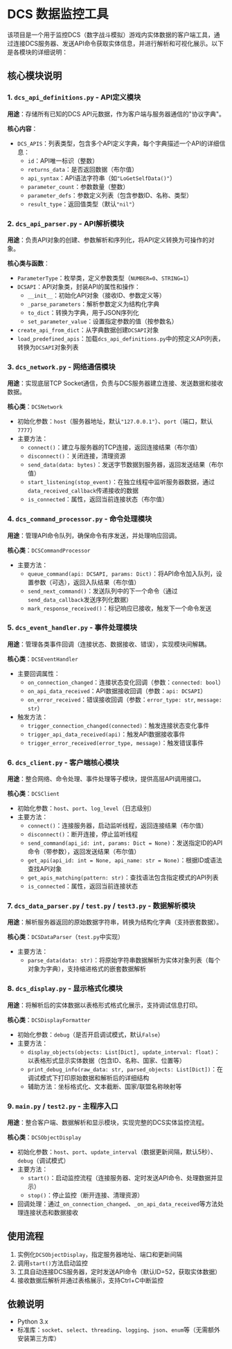 # DCS 数据监控工具

该项目是一个用于监控DCS（数字战斗模拟）游戏内实体数据的客户端工具，通过连接DCS服务器、发送API命令获取实体信息，并进行解析和可视化展示。以下是各模块的详细说明：


## 核心模块说明

### 1. `dcs_api_definitions.py` - API定义模块
**用途**：存储所有已知的DCS API元数据，作为客户端与服务器通信的"协议字典"。

**核心内容**：
- `DCS_APIS`：列表类型，包含多个API定义字典，每个字典描述一个API的详细信息：
  - `id`：API唯一标识（整数）
  - `returns_data`：是否返回数据（布尔值）
  - `api_syntax`：API语法字符串（如`"LoGetSelfData()"`）
  - `parameter_count`：参数数量（整数）
  - `parameter_defs`：参数定义列表（包含参数ID、名称、类型）
  - `result_type`：返回值类型（默认`"nil"`）


### 2. `dcs_api_parser.py` - API解析模块
**用途**：负责API对象的创建、参数解析和序列化，将API定义转换为可操作的对象。

**核心类与函数**：
- `ParameterType`：枚举类，定义参数类型（`NUMBER=0`、`STRING=1`）
- `DCSAPI`：API对象类，封装API的属性和操作：
  - `__init__`：初始化API对象（接收ID、参数定义等）
  - `_parse_parameters`：解析参数定义为结构化字典
  - `to_dict`：转换为字典，用于JSON序列化
  - `set_parameter_value`：设置指定参数的值（按参数名）
- `create_api_from_dict`：从字典数据创建`DCSAPI`对象
- `load_predefined_apis`：加载`dcs_api_definitions.py`中的预定义API列表，转换为`DCSAPI`对象列表


### 3. `dcs_network.py` - 网络通信模块
**用途**：实现底层TCP Socket通信，负责与DCS服务器建立连接、发送数据和接收数据。

**核心类**：`DCSNetwork`
- 初始化参数：`host`（服务器地址，默认`"127.0.0.1"`）、`port`（端口，默认`7777`）
- 主要方法：
  - `connect()`：建立与服务器的TCP连接，返回连接结果（布尔值）
  - `disconnect()`：关闭连接，清理资源
  - `send_data(data: bytes)`：发送字节数据到服务器，返回发送结果（布尔值）
  - `start_listening(stop_event)`：在独立线程中监听服务器数据，通过`data_received_callback`传递接收的数据
  - `is_connected`：属性，返回当前连接状态（布尔值）


### 4. `dcs_command_processor.py` - 命令处理模块
**用途**：管理API命令队列，确保命令有序发送，并处理响应回调。

**核心类**：`DCSCommandProcessor`
- 主要方法：
  - `queue_command(api: DCSAPI, params: Dict)`：将API命令加入队列，设置参数（可选），返回入队结果（布尔值）
  - `send_next_command()`：发送队列中的下一个命令（通过`send_data_callback`发送序列化数据）
  - `mark_response_received()`：标记响应已接收，触发下一个命令发送


### 5. `dcs_event_handler.py` - 事件处理模块
**用途**：管理各类事件回调（连接状态、数据接收、错误），实现模块间解耦。

**核心类**：`DCSEventHandler`
- 主要回调属性：
  - `on_connection_changed`：连接状态变化回调（参数：`connected: bool`）
  - `on_api_data_received`：API数据接收回调（参数：`api: DCSAPI`）
  - `on_error_received`：错误接收回调（参数：`error_type: str`, `message: str`）
- 触发方法：
  - `trigger_connection_changed(connected)`：触发连接状态变化事件
  - `trigger_api_data_received(api)`：触发API数据接收事件
  - `trigger_error_received(error_type, message)`：触发错误事件


### 6. `dcs_client.py` - 客户端核心模块
**用途**：整合网络、命令处理、事件处理等子模块，提供高层API调用接口。

**核心类**：`DCSClient`
- 初始化参数：`host`、`port`、`log_level`（日志级别）
- 主要方法：
  - `connect()`：连接服务器，启动监听线程，返回连接结果（布尔值）
  - `disconnect()`：断开连接，停止监听线程
  - `send_command(api_id: int, params: Dict = None)`：发送指定ID的API命令（带参数），返回发送结果（布尔值）
  - `get_api(api_id: int = None, api_name: str = None)`：根据ID或语法查找API对象
  - `get_apis_matching(pattern: str)`：查找语法包含指定模式的API列表
  - `is_connected`：属性，返回当前连接状态


### 7. `dcs_data_parser.py` / `test.py` / `test3.py` - 数据解析模块
**用途**：解析服务器返回的原始数据字符串，转换为结构化字典（支持嵌套数据）。

**核心类**：`DCSDataParser`（`test.py`中实现）
- 主要方法：
  - `parse_data(data: str)`：将原始字符串数据解析为实体对象列表（每个对象为字典），支持缩进格式的嵌套数据解析


### 8. `dcs_display.py` - 显示格式化模块
**用途**：将解析后的实体数据以表格形式格式化展示，支持调试信息打印。

**核心类**：`DCSDisplayFormatter`
- 初始化参数：`debug`（是否开启调试模式，默认`False`）
- 主要方法：
  - `display_objects(objects: List[Dict], update_interval: float)`：以表格形式显示实体数据（包含ID、名称、国家、位置等）
  - `print_debug_info(raw_data: str, parsed_objects: List[Dict])`：在调试模式下打印原始数据和解析后的详细结构
  - 辅助方法：坐标格式化、文本截断、国家/联盟名称映射等


### 9. `main.py` / `test2.py` - 主程序入口
**用途**：整合客户端、数据解析和显示模块，实现完整的DCS实体监控流程。

**核心类**：`DCSObjectDisplay`
- 初始化参数：`host`、`port`、`update_interval`（数据更新间隔，默认5秒）、`debug`（调试模式）
- 主要方法：
  - `start()`：启动监控流程（连接服务器、定时发送API命令、处理数据并显示）
  - `stop()`：停止监控（断开连接、清理资源）
- 回调处理：通过`_on_connection_changed`、`_on_api_data_received`等方法处理连接状态和数据接收


## 使用流程
1. 实例化`DCSObjectDisplay`，指定服务器地址、端口和更新间隔
2. 调用`start()`方法启动监控
3. 工具自动连接DCS服务器，定时发送API命令（默认ID=52，获取实体数据）
4. 接收数据后解析并通过表格展示，支持Ctrl+C中断监控


## 依赖说明
- Python 3.x
- 标准库：`socket`、`select`、`threading`、`logging`、`json`、`enum`等（无需额外安装第三方库）